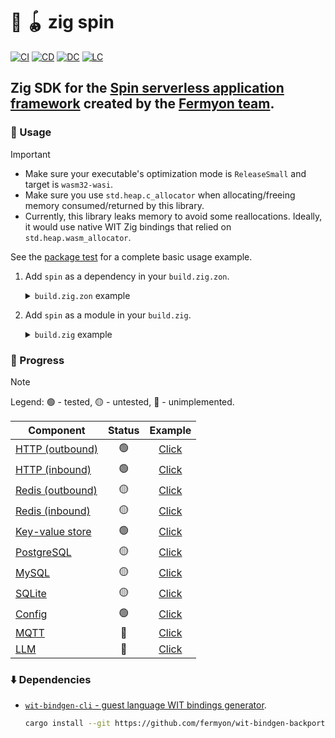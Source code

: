 # :lizard: :yo_yo: zig spin

[![CI][ci-shd]][ci-url]
[![CD][cd-shd]][cd-url]
[![DC][dc-shd]][dc-url]
[![LC][lc-shd]][lc-url]

## Zig SDK for the [Spin serverless application framework](https://github.com/fermyon/spin) created by the [Fermyon team](https://www.fermyon.com/).

### :rocket: Usage

> [!IMPORTANT]
>
> - Make sure your executable's optimization mode is `ReleaseSmall` and target is `wasm32-wasi`.
> - Make sure you use `std.heap.c_allocator` when allocating/freeing memory consumed/returned by this library.
> - Currently, this library leaks memory to avoid some reallocations. Ideally, it would use native WIT Zig bindings that relied on `std.heap.wasm_allocator`.
>
> See the [package test](test/) for a complete basic usage example.

1. Add `spin` as a dependency in your `build.zig.zon`.

    <details>

    <summary><code>build.zig.zon</code> example</summary>

    ```zig
    .{
        .name = "<name_of_your_package>",
        .version = "<version_of_your_package>",
        .dependencies = .{
            .spin = .{
                .url = "https://github.com/tensorush/zig-spin/archive/<git_tag_or_commit_hash>.tar.gz",
                .hash = "<package_hash>",
            },
        },
        .paths = .{
            "src/",
            "build.zig",
            "README.md",
            "LICENSE.md",
            "build.zig.zon",
        },
    }
    ```

    Set `<package_hash>` to `12200000000000000000000000000000000000000000000000000000000000000000` and build your package to find the correct value specified in a compiler error message.

    </details>

2. Add `spin` as a module in your `build.zig`.

    <details>

    <summary><code>build.zig</code> example</summary>

    ```zig
    const spin_dep = b.dependency("spin", .{});
    const spin_mod = spin.module("spin");
    exe.root_module.addImport("spin", spin_mod);
    ```

    </details>

### :battery: Progress

> [!NOTE]
>
> Legend: :green_circle: - tested, :yellow_circle: - untested, :red_circle: - unimplemented.

| Component                             |     Status      |           Example            |
|---------------------------------------|:---------------:|:----------------------------:|
| [HTTP (outbound)](src/http.zig#L139)  | :green_circle:  |  [Click](examples/http-out)  |
| [HTTP (inbound)](src/http.zig#L81)    | :green_circle:  |  [Click](examples/http-in)   |
| [Redis (outbound)](src/redis.zig#L24) | :yellow_circle: | [Click](examples/redis-out)  |
| [Redis (inbound)](src/redis.zig#L157) | :yellow_circle: |  [Click](examples/redis-in)  |
| [Key-value store](src/kvs.zig)        | :green_circle:  |    [Click](examples/kvs)     |
| [PostgreSQL](src/postgresql.zig)      | :yellow_circle: | [Click](examples/postgresql) |
| [MySQL](src/mysql.zig)                | :yellow_circle: |   [Click](examples/mysql)    |
| [SQLite](src/sqlite.zig)              | :yellow_circle: |   [Click](examples/sqlite)   |
| [Config](src/config.zig)              | :green_circle:  |   [Click](examples/config)   |
| [MQTT](src/mqtt.zig)                  |  :red_circle:   |    [Click](examples/mqtt)    |
| [LLM](src/llm.zig)                    |  :red_circle:   |    [Click](examples/llm)     |

### :arrow_down: Dependencies

- [`wit-bindgen-cli` - guest language WIT bindings generator](https://github.com/fermyon/wit-bindgen-backport).

    ```sh
    cargo install --git https://github.com/fermyon/wit-bindgen-backport --rev b89d507 wit-bindgen-cli
    ```

<!-- MARKDOWN LINKS -->

[ci-shd]: https://img.shields.io/github/actions/workflow/status/tensorush/zig-spin/ci.yaml?branch=main&style=for-the-badge&logo=github&label=CI&labelColor=black
[ci-url]: https://github.com/tensorush/zig-spin/blob/main/.github/workflows/ci.yaml
[cd-shd]: https://img.shields.io/github/actions/workflow/status/tensorush/zig-spin/cd.yaml?branch=main&style=for-the-badge&logo=github&label=CD&labelColor=black
[cd-url]: https://github.com/tensorush/zig-spin/blob/main/.github/workflows/cd.yaml
[dc-shd]: https://img.shields.io/badge/click-F6A516?style=for-the-badge&logo=zig&logoColor=F6A516&label=doc&labelColor=black
[dc-url]: https://tensorush.github.io/zig-spin
[lc-shd]: https://img.shields.io/github/license/tensorush/zig-spin.svg?style=for-the-badge&labelColor=black
[lc-url]: https://github.com/tensorush/zig-spin/blob/main/LICENSE.md
